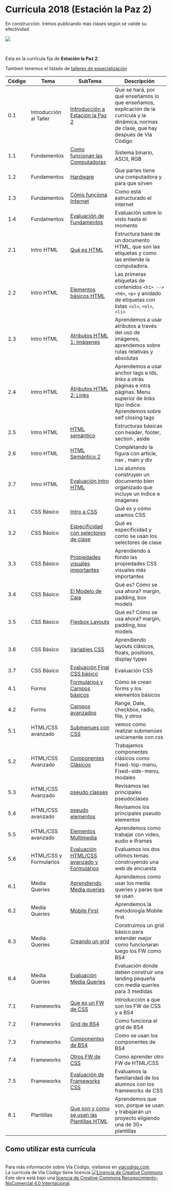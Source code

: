 # Currícula 2018 (Estación la Paz 2)

En construcción. Iremos publicando más clases según se valide su efectividad

<p > <img src="https://viacodigo.com/wp-content/uploads/2017/11/viacodigo-main-logo.png" ></p>
<br>

Esta es la currícula fija de **Estación la Paz 2**.

Tambień tenemos el listado de [talleres de especialización](Talleres.md)

| Código | Tema                   | SubTema                                                                                                                                                                                                                                                                 | Descripción                                                                                                                                        |
| ------ | ---------------------- | ----------------------------------------------------------------------------------------------------------------------------------------------------------------------------------------------------------------------------------------------------------------------- | -------------------------------------------------------------------------------------------------------------------------------------------------- |
| 0.1    | Introducción al Taller | [Introducción a Estación la Paz 2](https://github.com/Via-Codigo/curricula2018/blob/master/0.0%20Introducci%C3%B3n%20al%20taller/Gu%C3%ADa%20de%20clase%20-%20Introducci%C3%B3n%20al%20taller.md)                                                                       | Que se hará, por qué enseñamos lo que enseñamos, explicación de la currícula y la dinámica, normas de clase, que hay después de Vía Código         |
| 1.1    | Fundamentos            | [Como funcionan las Computadoras](https://github.com/Via-Codigo/curricula2018/blob/master/1.1%20C%C3%B3mo%20funcionan%20las%20computadoras/Gu%C3%ADa%20de%20clase%20-%20C%C3%B3mo%20funcionan%20las%20computadoras.md)                                                  | Sistema binario, ASCII, RGB                                                                                                                        |  |
| 1.2    | Fundamentos            | [Hardware](https://github.com/Via-Codigo/curricula2018/blob/master/1.2%20Hardware/Gu%C3%ADa%20de%20clase%20-%20Hardware.md)                                                                                                                                             | Que partes tiene una computadora y para que sirven                                                                                                 |
| 1.3    | Fundamentos            | [Cómo funciona Internet](https://github.com/Via-Codigo/curricula2018/blob/master/1.3%20C%C3%B3mo%20funciona%20Internet/Gu%C3%ADa%20de%20clase%20-%20C%C3%B3mo%20funciona%20Internet.md)                                                                                 | Como está estructurado el internet                                                                                                                 |
| 1.4    | Fundamentos            | [Evaluación de Fundamentos](#)                                                                                                                                                                                                                                          | Evaluación sobre lo visto hasta el momento                                                                                                         |
| 2.1    | Intro HTML             | [Qué es HTML](https://github.com/Via-Codigo/curricula2018/blob/master/2.1%20Qu%C3%A9%20es%20HTML/Gu%C3%ADa%20de%20clase%20-%20Qu%C3%A9%20es%20HTML.md)                                                                                                                  | Estructura base de un documento HTML, que son las etiquetas y como las entiende la computadora.                                                    |
| 2.2    | Intro HTML             | [Elementos básicos HTML](https://github.com/Via-Codigo/curricula2018/blob/master/2.2%20Elementos%20b%C3%A1sicos%20HTML/Gu%C3%ADa%20de%20clase%20-%20Elementos%20b%C3%A1sicos%20HTML.md)                                                                                 | Las primeras etiquetas de contenidos `<h1> --> <h6>`, `<p>` y anidado de etiquetas con listas `<ul>`, `<ol>`, `<li>`                               |
| 2.3    | Intro HTML             | [Atributos HTML 1: Imágenes](https://github.com/Via-Codigo/curricula2018/blob/master/2.3%20Atributos%20HTML%201:Im%C3%A1genes/Gu%C3%ADa%20de%20clase%20-%20Atributos%20HTML%201:Im%C3%A1genes.md)                                                                       | Aprendemos a usar atributos a través del uso de imágenes, aprendemos sobre rutas relativas y absolutas                                             |
| 2.4    | Intro HTML             | [Atributos HTML 2: Links](https://github.com/Via-Codigo/curricula2018/blob/master/2.4%20Atributos%20HTML%202:Links/Gu%C3%ADa%20de%20clase%20-%20Atributos%20HTML%202:Links.md)                                                                                          | Aprendemos a usar anchor tags e Ids, links a otrás páginas e intra páginas. Menu superior de links tipo indice. Aprendemos sobre self closing tags |
| 2.5    | Intro HTML             | [HTML semántico](https://github.com/Via-Codigo/curricula2018/blob/master/2.5%20HTML%20Sem%C3%A1ntico/Gu%C3%ADa%20de%20clase%20-%20HTML%20Sem%C3%A1ntico.md)                                                                                                             | Estructuras básicas con header, footer, section , aside                                                                                            |
| 2.6    | Intro HTML             | [HTML Semántico 2](https://github.com/Via-Codigo/curricula2018/blob/master/2.6%20HTML%20Sem%C3%A1ntico%202/Gu%C3%ADa%20de%20clase%20-%20HTML%20Sem%C3%A1ntico%202.md)                                                                                                   | Completando la figura con article, nav , main y div                                                                                                |
| 2.7    | Intro HTML             | [Evaluación Intro HTML](https://github.com/Via-Codigo/curricula2018/blob/master/2.7%20Evaluaci%C3%B3n%20HTML/Gu%C3%ADa%20de%20correcci%C3%B3n.md)                                                                                                                       | Los alumnos construyen un documento bien organizado que incluye un índice e imágenes                                                               |
| 3.1    | CSS Básico             | [Intro a CSS](https://github.com/Via-Codigo/curricula2018/blob/master/3.1%20Introducci%C3%B3n%20a%20CSS/Gu%C3%ADa%20de%20clase%20-%20Introducci%C3%B3n%20a%20CSS.md)                                                                                                    | Qué es y cómo usamos CSS                                                                                                                           |
| 3.2    | CSS Básico             | [Especificidad con selectores de clase](https://github.com/Via-Codigo/curricula2018/blob/master/3.2%20Especificidad%20con%20selectores%20de%20clase/Gu%C3%ADa%20de%20clase%20-%20Especificidad%20con%20selectores%20de%20clase.md)                                      | Qué es especificidad y como se usan los selectores de clase                                                                                        |
| 3.3    | CSS Básico             | [Propiedades visuales importantes](https://github.com/Via-Codigo/curricula2018/blob/master/3.3%20Propiedades%20visuales%20importantes/Gu%C3%ADa%20de%20clase%20-%20Propiedades%20visuales%20importantes.md)                                                             | Aprendiendo a fondo las propiedades CSS visuales más importantes                                                                                   |
| 3.4    | CSS Básico             | [El Modelo de Caja](https://github.com/Via-Codigo/curricula2018/blob/master/3.4%20Modelo%20de%20Caja/Gu%C3%ADa%20de%20clase%20-%20Modelo%20de%20Caja.md)                                                                                                                | Qué es? Cómo se usa ahora? margin, padding, box models                                                                                             |
| 3.5    | CSS Básico             | [Flexbox Layouts](https://github.com/Via-Codigo/curricula2018/blob/master/3.5%20Flexbox%20Layout/Gu%C3%ADa%20de%20clase%20-%20Layouts%20B%C3%A1sicos.md)                                                                                                                | Qué es? Cómo se usa ahora? margin, padding, box models                                                                                             |
| 3.6    | CSS Básico             | [Variables CSS](https://github.com/Via-Codigo/curricula2018/blob/master/3.6%20Variables%20CSS/Gu%C3%ADa%20de%20clase%20-%20variables%20CSS.md)                                                                                                                          | Aprendiendo layouts clásicos, floats, positions, display types                                                                                     |
| 3.7    | CSS Básico             | [Evaluación Final CSS básico](https://github.com/Via-Codigo/curricula2018/blob/master/3.7%20Evaluaci%C3%B3n%20final%20CSS%20B%C3%A1sico/Gu%C3%ADa%20de%20clase%20-%20Evaluaci%C3%B3n%20final%20CSS%20B%C3%A1sico.md)                                                    | Evaluación CSS                                                                                                                                     |
| 4.1    | Forms                  | [Formularios y Campos básicos](https://github.com/Via-Codigo/curricula2018/blob/master/4.1%20Formularios%20y%20campos%20b%C3%A1sicos/Gu%C3%ADa%20de%20clase%20-%20Formularios.md)                                                                                       | Cómo se crean forms y los elementos básicos                                                                                                        |
| 4.2    | Forms                  | [Campos avanzados](https://github.com/Via-Codigo/curricula2018/blob/master/4.2%20Campos%20avanzados/Gu%C3%ADa%20de%20clase%20-%20Formularios.md)                                                                                                                        | Range, Date, checkbox, radio, file, y otros                                                                                                        |
| 5.1    | HTML/CSS avanzado      | [Submenues con CSS](https://github.com/Via-Codigo/curricula2018/blob/master/5.1%20Submenues%20con%20CSS/Gu%C3%ADa%20de%20clase%20-%20Submenues%20con%20CSS.md)                                                                                                          | vemos como realizar submenúes unicamente con css                                                                                                   |
| 5.2    | HTML/CSS Avanzado      | [Componentes Clásicos](https://github.com/Via-Codigo/curricula2018/blob/master/5.2%20Componentes%20Cl%C3%A1sicos/Gu%C3%ADa%20de%20clase%20-%20Componentes%20Cl%C3%A1sicos.md)                                                                                           | Trabajamos componentes clásicos como Fixed-top-menu, Fixed-side-menu, modales                                                                      |
| 5.3    | HTML/CSS Avanzado      | [pseudo classes](https://github.com/Via-Codigo/curricula2018/blob/master/5.3%20Pseudo%20Clases/Gu%C3%ADa%20de%20clase%20-%20Pseudo%20Clases.md)                                                                                                                         | Revisamos las principales pseudoclases                                                                                                             |
| 5.4    | HTML/CSS avanzado      | [pseudo elementos](https://github.com/Via-Codigo/curricula2018/blob/master/5.4%20Pseudo%20Elementos/Gu%C3%ADa%20de%20clase%20-%20Pseudo%20Elementos.md)                                                                                                                 | Revisamos los principales pseudo elementos                                                                                                         |
| 5.5    | HTML/CSS avanzado      | [Elementos Multimedia](https://github.com/Via-Codigo/curricula2018/blob/master/5.5%20Elementos%20Multimedia/Gu%C3%ADa%20de%20clase%20-%20Elementos%20Multimedia.md)                                                                                                     | Aprendemos como trabajar con video, audio e iframes                                                                                                |
| 5.6    | HTML/CSS y Formularios | [Evaluación HTML/CSS avanzado y Formularios](https://github.com/Via-Codigo/curricula2018/blob/master/5.6%20Evaluaci%C3%B3n%20HTML%20y%20CSS%20avanzado%20y%20Formularios/Gu%C3%ADa%20de%20clase%20-%20Evaluaci%C3%B3n%20HTML%20y%20CSS%20avanzado%20y%20Formularios.md) | Evaluamos los dos ultimos temas construyendo una web de encuesta                                                                                   |
| 6.1    | Media Queries          | [Aprendiendo Media queries](https://github.com/Via-Codigo/curricula2018/blob/master/6.1%20Aprendiendo%20Media%20Queries/Gu%C3%ADa%20de%20clase%20-%20Aprendiendo%20Media%20Queries.md)                                                                                  | Aprendemos como usar los media queries y paras que se usan                                                                                         |
| 6.2    | Media Queries          | [Mobile First](https://github.com/Via-Codigo/curricula2018/blob/master/6.2%20Mobile%20First/Gu%C3%ADa%20de%20clase%20-%20Mobile%20First.md)                                                                                                                             | Aprendemos la metodología Mobile first                                                                                                             |
| 6.3    | Media Queries          | [Creando un grid ](https://github.com/Via-Codigo/curricula2018/blob/master/6.3%20Creando%20un%20grid/Gu%C3%ADa%20de%20clase%20-%20Creando%20un%20grid.md)                                                                                                               | Construimos un grid básico para entender mejor como funcionaran luego los FW como BS4                                                              |
| 6.4    | Media Queries          | [Evaluación Media Queries](https://github.com/Via-Codigo/curricula2018/blob/master/6.4%20Evaluaci%C3%B3n%20Media%20Queries/Gu%C3%ADa%20de%20clase%20-%20Evaluaci%C3%B3n%20Media%20Queries.md)                                                                           | Evaluación donde deben construir una landing pequeña con media queries para 3 medidas                                                              |
| 7.1    | Frameworks             | [Que es un FW de CSS](https://github.com/Via-Codigo/curricula2018/blob/master/7.1%20Que%20es%20un%20FW%20de%20CSS/Gu%C3%ADa%20de%20clase%20-%20Que%20es%20un%20FW%20de%20CSS.md)                                                                                        | Introducción a que son los FW de CSS y a BS4                                                                                                       |
| 7.2    | Frameworks             | [Grid de BS4](https://github.com/Via-Codigo/curricula2018/blob/master/7.2%20El%20Grid%20de%20BS4/Gu%C3%ADa%20de%20clase%20-%20El%20Grid%20de%20BS4.md)                                                                                                                  | Como funciona el grid de BS4                                                                                                                       |
| 7.3    | Frameworks             | [Componentes de BS4 ](https://github.com/Via-Codigo/curricula2018/blob/master/7.3%20Componentes%20de%20BS4/Gu%C3%ADa%20de%20clase%20-%20Componentes%20de%20BS4.md)                                                                                                      | Como se usan los componentes de BS4                                                                                                                |
| 7.4    | Frameworks             | [Otros FW de CSS](https://github.com/Via-Codigo/curricula2018/blob/master/7.4%20Trabajando%20con%20otros%20Frameworks%20de%20CSS/Gu%C3%ADa%20de%20clase%20-%20Trabajando%20con%20otros%20Frameworks%20de%20CSS.md)                                                      | Como aprender otro FW de HTML/CSS                                                                                                                  |
| 7.5    | Frameworks             | [Evaluación de Frameworks CSS](https://github.com/Via-Codigo/curricula2018/tree/master/7.5%20Evaluaci%C3%B3n%20de%20Frameworks%20CSS)                                                                                                                                   | Evaluamos la familiaridad de los alumnos con los frameworks de CSS                                                                                 |
| 8.1    | Plantillas             | [Que son y como se usan las Plantillas HTML](https://github.com/Via-Codigo/curricula2018/tree/master/8.1%20Que%20son%20y%20como%20se%20usan%20las%20Plantillas%20HTML)                                                                                                  | Aprendemos que son, porque se usan y trabajarán un proyecto eligiendo una de 30+ plantillas                                                        |

## Como utilizar esta currícula

<br>
Para más información sobre Vía Código, visitanos en <a href="https://www.viacodigo.com">viacodigo.com</a>.
<br>
La currícula de Vía Código tiene licencia <a rel="license" href="http://creativecommons.org/licenses/by-nc/4.0/"><img alt="Licencia de Creative Commons" style="border-width:0" src="https://i.creativecommons.org/l/by-nc/4.0/88x31.png" /></a><br />Este obra está bajo una <a rel="license" href="http://creativecommons.org/licenses/by-nc/4.0/">licencia de Creative Commons Reconocimiento-NoComercial 4.0 Internacional</a>.
